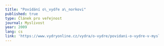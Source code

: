 ```yaml
---
title: "Povídání o\_vydře a\_norkovi"
published: true
type: Článek pro veřejnost
journal: Myslivost
year: 2009
lang: cs
link: 'https://www.vydryonline.cz/vydra/o-vydre/povidani-o-vydre-v-myslivosti'
---
```

